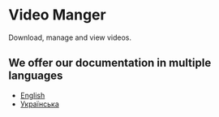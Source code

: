 # Video Manger

Download, manage and view videos.

## We offer our documentation in multiple languages

- [English](./en/index.md)
- [Українська](./uk/index.md)
